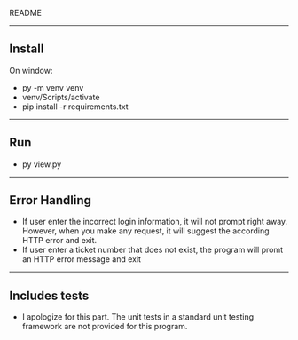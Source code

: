 README

* * *
## Install
On window:
- py -m venv venv
- venv/Scripts/activate
- pip install -r requirements.txt

* * *
## Run
- py view.py
* * *
## Error Handling
- If user enter the incorrect login information, it will not prompt right away. However, when you make any request, it will suggest the according HTTP error and exit.
- If user enter a ticket number that does not exist, the program will promt an HTTP error message and exit
* * *
## Includes tests
- I apologize for this part. The unit tests in a standard unit testing framework are not provided for this program.